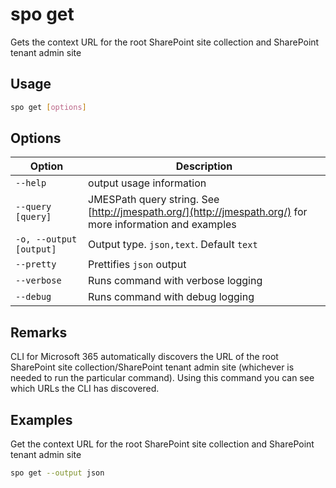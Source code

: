 # spo get

Gets the context URL for the root SharePoint site collection and SharePoint tenant admin site

## Usage

```sh
spo get [options]
```

## Options

Option|Description
------|-----------
`--help`|output usage information
`--query [query]`|JMESPath query string. See [http://jmespath.org/](http://jmespath.org/) for more information and examples
`-o, --output [output]`|Output type. `json,text`. Default `text`
`--pretty`|Prettifies `json` output
`--verbose`|Runs command with verbose logging
`--debug`|Runs command with debug logging

## Remarks

CLI for Microsoft 365 automatically discovers the URL of the root SharePoint site collection/SharePoint tenant admin site (whichever is needed to run the particular command). Using this command you can see which URLs the CLI has discovered.

## Examples

Get the context URL for the root SharePoint site collection and SharePoint tenant admin site

```sh
spo get --output json
```
